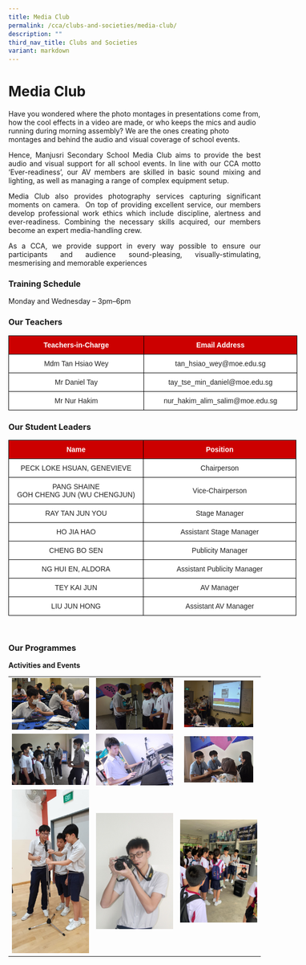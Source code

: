 ```yaml
---
title: Media Club
permalink: /cca/clubs-and-societies/media-club/
description: ""
third_nav_title: Clubs and Societies
variant: markdown
---
```

# **Media Club**

Have you wondered where the photo montages in presentations come from, how the cool effects in a video are made, or who keeps the mics and audio running during morning assembly? We are the ones creating photo montages and behind the audio and visual coverage of school events.  

<p style="text-align: justify;">Hence, Manjusri Secondary School Media Club aims to provide the best audio and visual support for all school events. In line with our CCA motto ‘Ever-readiness’, our AV members are skilled in basic sound mixing and lighting, as well as managing a range of complex equipment setup.</p>

<p style="text-align: justify;">Media Club also provides photography services capturing significant moments on camera.&nbsp; On top of providing excellent service, our members develop professional work ethics which include discipline, alertness and ever-readiness. Combining the necessary skills acquired, our members become an expert media-handling crew.</p>

<p style="text-align: justify;">As a CCA, we provide support in every way possible to ensure our participants and audience sound-pleasing, visually-stimulating, mesmerising and memorable experiences  </p>

### **Training Schedule**

Monday and Wednesday – 3pm–6pm  

### **Our Teachers**

<style type="text/css">
.tg  {border-collapse:collapse;border-spacing:0;}
.tg td{border-color:black;border-style:solid;border-width:1px;font-family:Arial, sans-serif;font-size:14px;
  overflow:hidden;padding:10px 5px;word-break:normal;}
.tg th{border-color:black;border-style:solid;border-width:1px;font-family:Arial, sans-serif;font-size:14px;
  font-weight:normal;overflow:hidden;padding:10px 5px;word-break:normal;}
.tg .tg-xu5m{background-color:#C00;color:#FFF;font-weight:bold;text-align:center;vertical-align:top}
.tg .tg-a3j2{background-color:#FFF;color:#222;text-align:center;vertical-align:middle}
</style>
<table class="tg" style="undefined;table-layout: fixed; width: 700px">
<colgroup>
<col style="width: 270px">
<col style="width: 306px">
</colgroup>
<thead>
  <tr>
    <th class="tg-xu5m">Teachers-in-Charge</th>
    <th class="tg-xu5m">Email Address</th>
  </tr>
</thead>
<tbody>
  <tr>
    <td class="tg-a3j2"><span style="color:#222;background-color:transparent"> Mdm Tan Hsiao Wey</span></td>
    <td class="tg-a3j2"><span style="color:#222;background-color:transparent">tan_hsiao_wey@moe.edu.sg </span></td>
  </tr>
	<tr>
    <td class="tg-a3j2"><span style="color:#222;background-color:transparent"> Mr Daniel Tay</span></td>
    <td class="tg-a3j2"><span style="color:#222;background-color:transparent">tay_tse_min_daniel@moe.edu.sg </span></td>
  </tr><tr>
    <td class="tg-a3j2"><span style="color:#222;background-color:transparent">Mr Nur Hakim </span></td>
    <td class="tg-a3j2"><span style="color:#222;background-color:transparent">nur_hakim_alim_salim@moe.edu.sg </span></td>
  </tr>
  
  
 
</tbody>
</table>

### **Our Student Leaders**


<style type="text/css">
.tg  {border-collapse:collapse;border-spacing:0;}
.tg td{border-color:black;border-style:solid;border-width:1px;font-family:Arial, sans-serif;font-size:14px;
  overflow:hidden;padding:10px 5px;word-break:normal;}
.tg th{border-color:black;border-style:solid;border-width:1px;font-family:Arial, sans-serif;font-size:14px;
  font-weight:normal;overflow:hidden;padding:10px 5px;word-break:normal;}
.tg .tg-xu5m{background-color:#C00;color:#FFF;font-weight:bold;text-align:center;vertical-align:top}
.tg .tg-a3j2{background-color:#FFF;color:#222;text-align:center;vertical-align:middle}
</style>
<table class="tg" style="undefined;table-layout: fixed; width: 700px">
<colgroup>
<col style="width: 269px">
<col style="width: 305px">
</colgroup>
<thead>
  <tr>
    <th class="tg-xu5m">Name</th>
    <th class="tg-xu5m">Position</th>
  </tr>
</thead>
<tbody>
  <tr>
    <td class="tg-a3j2"><span style="color:#222;background-color:transparent">PECK LOKE HSUAN, GENEVIEVE</span></td>
    <td class="tg-a3j2"><span style="color:#222;background-color:transparent">Chairperson</span></td>
  </tr>
  <tr>
    <td class="tg-a3j2"><span style="color:#222;background-color:transparent">PANG SHAINE<br>GOH CHENG JUN (WU CHENGJUN)<br></span></td>
    <td class="tg-a3j2"><span style="color:#222;background-color:transparent">Vice-Chairperson</span></td>
  </tr>
	 <tr>
    <td class="tg-a3j2"><span style="color:#222;background-color:transparent">RAY TAN JUN YOU</span></td>
    <td class="tg-a3j2"><span style="color:#222;background-color:transparent">Stage Manager</span></td>
  </tr>
	 <tr>
    <td class="tg-a3j2"><span style="color:#222;background-color:transparent">HO JIA HAO</span></td>
    <td class="tg-a3j2"><span style="color:#222;background-color:transparent">Assistant Stage Manager</span></td>
  </tr>
		 <tr>
    <td class="tg-a3j2"><span style="color:#222;background-color:transparent">CHENG BO SEN</span></td>
    <td class="tg-a3j2"><span style="color:#222;background-color:transparent">Publicity Manager</span></td>
  </tr>
		 <tr>
    <td class="tg-a3j2"><span style="color:#222;background-color:transparent">NG HUI EN, ALDORA</span></td>
    <td class="tg-a3j2"><span style="color:#222;background-color:transparent">Assistant Publicity Manager</span></td>
  </tr>
		 <tr>
    <td class="tg-a3j2"><span style="color:#222;background-color:transparent">TEY KAI JUN</span></td>
    <td class="tg-a3j2"><span style="color:#222;background-color:transparent">AV Manager</span></td>
  </tr>
		 <tr>
    <td class="tg-a3j2"><span style="color:#222;background-color:transparent">LIU JUN HONG</span></td>
    <td class="tg-a3j2"><span style="color:#222;background-color:transparent">Assistant AV Manager</span></td>
  </tr>
</tbody>
</table>

<br>

### **Our Programmes**


**Activities and Events**

|   |   |   |
|:---:|:---:|:---:|
| ![](/images/Cca/Media%20Club/Discussion%20with%20CCAs%20teachers.jpg)  | ![](/images/Cca/Media%20Club/Media%201.jpg)  | <img src="/images/Cca/Media%20Club/Media%202.jpg" style="width:90%">  |
|  ![](/images/Cca/Media%20Club/Media%206.jpg) | ![](/images/Cca/Media%20Club/Media%20Club%20managing%20equipment.jpg)  |    <img src="/images/Cca/Media%20Club/Media%205.jpg" style="width:90%"> |
| ![](/images/Cca/Media%20Club/Media%20Club%20training.jpeg)  | ![](/images/Cca/Media%20Club/student%20posing.jpg)  | ![](/images/Cca/Media%20Club/Media%20Club%20during%20CCA%20Orientation.jpeg)  |